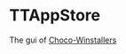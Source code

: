 # TTAppStore
The gui of [Choco-Winstallers](https://github.com/Tinkering-Townsperson/Choco-Winstallers)

